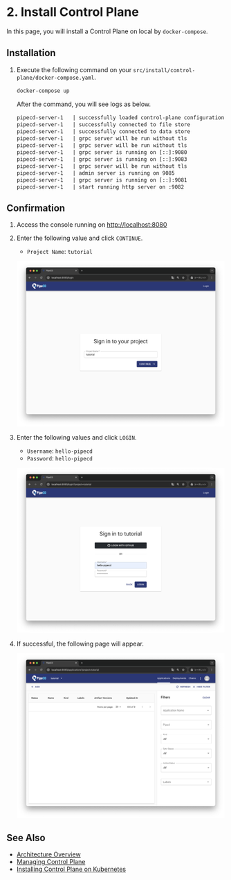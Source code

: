 # 2. Install Control Plane

In this page, you will install a Control Plane on local by `docker-compose`.

## Installation

1. Execute the following command on your `src/install/control-plane/docker-compose.yaml`.
    ```sh
    docker-compose up
    ```

    After the command, you will see logs as below.
    ```log
    pipecd-server-1   | successfully loaded control-plane configuration
    pipecd-server-1   | successfully connected to file store
    pipecd-server-1   | successfully connected to data store
    pipecd-server-1   | grpc server will be run without tls
    pipecd-server-1   | grpc server will be run without tls
    pipecd-server-1   | grpc server is running on [::]:9080
    pipecd-server-1   | grpc server is running on [::]:9083
    pipecd-server-1   | grpc server will be run without tls
    pipecd-server-1   | admin server is running on 9085
    pipecd-server-1   | grpc server is running on [::]:9081
    pipecd-server-1   | start running http server on :9082
    ```

## Confirmation

1. Access the console running on [http://localhost:8080](http://localhost:8080)
2. Enter the following value and click `CONTINUE`.
   - `Project Name`: `tutorial`

    ![signin-project](/images/install/signin-project.png)

3. Enter the following values and click `LOGIN`.
   - `Username`: `hello-pipecd`
   - `Password`: `hello-pipecd`

    ![signin-user](/images/install/signin-user.png)

4. If successful, the following page will appear.

    ![applications-page](/images/install/applications.png)


## See Also

- [Architecture Overview](https://pipecd.dev/docs/user-guide/managing-controlplane/architecture-overview/)
- [Managing Control Plane](https://pipecd.dev/docs/user-guide/managing-controlplane/)
- [Installing Control Plane on Kubernetes](https://pipecd.dev/docs/installation/install-control-plane/installing-controlplane-on-k8s/)